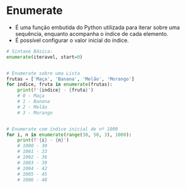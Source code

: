 # Enumerate


- É uma função embutida do Python utilizada para iterar sobre uma sequência, enquanto acompanha  o índice de cada elemento. 
- É possível configurar o valor inicial do índice.




```python
# Sintaxe Básica:
enumerate(iteravel, start=0)


# Enumerate sobre uma Lista
frutas = ['Maça', 'Banana', 'Melão', 'Morango']
for indice, fruta in enumerate(frutas):
    print(f'{indice} - {fruta}')
    # 0 - Maça
    # 1 - Banana
    # 2 - Melão
    # 3 - Morango


# Enumerate com índice inicial de nº 1000
for i, n in enumerate(range(30, 50, 3), 1000):
    print(f'{i} - {n}')
    # 1000 - 30
    # 1001 - 33
    # 1002 - 36
    # 1003 - 39
    # 1004 - 42
    # 1005 - 45
    # 1006 - 48
```